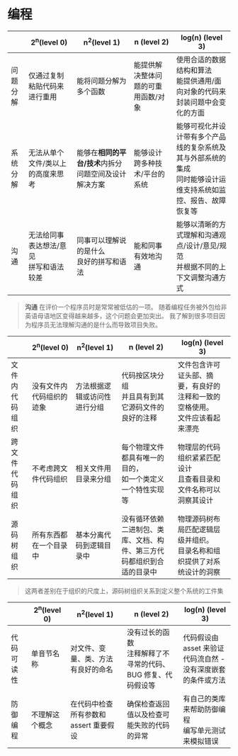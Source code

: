 # 编程

| | 2<sup>n</sup>(level 0) | n<sup>2</sup>(level 1) | n (level 2) | log(n) (level 3) |
| -- | -- | -- | -- | -- |
| 问题分解 | 仅通过复制粘贴代码来进行重用 | 能将问题分解为多个函数 | 能提供解决整体问题的可重用函数/对象 | 使用合适的数据结构和算法<br/>能提供通用/面向对象的代码来封装问题中会变化的方面 |
| 系统分解 | 无法从单个文件/类以上的高度来思考 | 能够在**相同的平台/技术**内拆分问题空间及设计解决方案 | 能够设计跨多种技术/平台的系统 | 能够可视化并设计带有多个产品线的复杂系统及其与外部系统的集成<br/>同时能够设计运维支持系统如监控、报告、故障恢复等 |
| 沟通 | 无法给同事表达想法/意见<br/>拼写和语法较差 | 同事可以理解说的是什么<br/>良好的拼写和语法 | 能和同事有效地沟通 | 能够以清晰的方式理解和沟通观点/设计/意见/规范<br/>并根据不同的上下文调整沟通方式 |


> **沟通** 在评价一个程序员时是常常被低估的一项。
> 随着编程任务被外包给非英语母语地区变得越来越多，这个问题会更加突出。
> 我了解到很多项目因为程序员无法理解沟通的是什么而导致项目失败。

| | 2<sup>n</sup>(level 0) | n<sup>2</sup>(level 1) | n (level 2) | log(n) (level 3) |
| -- | -- | -- | -- | -- |
| 文件内代码组织 | 没有文件内代码组织的迹象 | 方法根据逻辑或访问性进行分组 | 代码按区块分组<br/>并且具有到其它源码文件的良好的注释 | 文件包含许可证头部、摘要，有良好的注释和一致的空格使用。<br/>文件应该看起来漂亮 |
| 跨文件代码组织 | 不考虑跨文件代码组织 | 相关文件用目录来分组 | 每个物理文件都具有唯一的目的，<br/>如一个类定义<br/>一个特性实现等 | 物理层的代码组织紧紧匹配设计<br/>且查看目录和文件名称可以洞察其设计 |
| 源码树组织 | 所有东西都在一个目录中 | 基本分离代码到逻辑目录中 | 没有循环依赖<br/>二进制包、类库、文档、构件、第三方代码都组织到合适的目录中 | 物理源码树布局匹配逻辑层级并组织。<br/>目录名称和组织提供了对系统设计的洞察 |

> 这两者差别在于组织的尺度上，源码树组织关系到定义整个系统的工件集

| | 2<sup>n</sup>(level 0) | n<sup>2</sup>(level 1) | n (level 2) | log(n) (level 3) |
| -- | -- | -- | -- | -- |
| 代码可读性 | 单音节名称 | 对文件、变量、类、方法有良好的命名 | 没有过长的函数<br/>注释解释了不寻常的代码、BUG 修复、代码假设等 | 代码假设由 asset 来验证<br/>代码流自然 - 没有深度嵌套的条件或方法 |
| 防御编程 | 不理解这个概念 | 在代码中检查所有参数和 assert 重要假设 | 确保检查返回值以及检查可能失败的代码的异常 | 有自己的类库来帮助防御编程<br/>编写单元测试来模拟错误 |